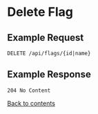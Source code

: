 # Delete Flag

## Example Request

```http request
DELETE /api/flags/{id|name}
```

## Example Response

```http request
204 No Content
```

[Back to contents](../../README.md#table-of-contents)
